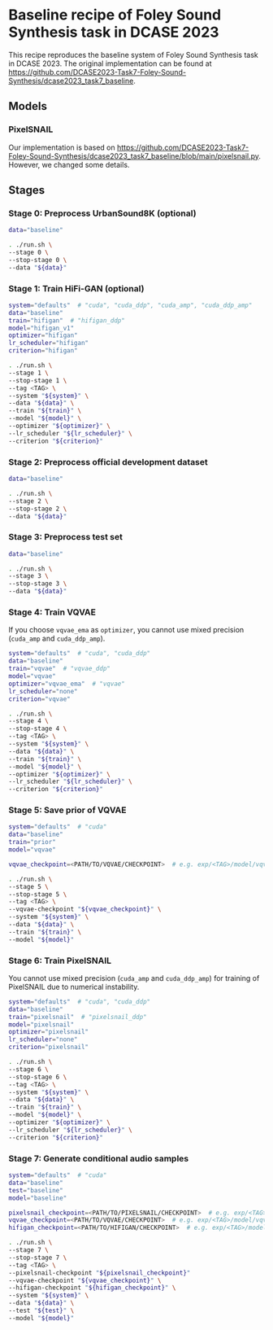 # Baseline recipe of Foley Sound Synthesis task in DCASE 2023

This recipe reproduces the baseline system of Foley Sound Synthesis task in DCASE 2023.
The original implementation can be found at https://github.com/DCASE2023-Task7-Foley-Sound-Synthesis/dcase2023_task7_baseline.

## Models

### PixelSNAIL

Our implementation is based on https://github.com/DCASE2023-Task7-Foley-Sound-Synthesis/dcase2023_task7_baseline/blob/main/pixelsnail.py. However, we changed some details.

## Stages

### Stage 0: Preprocess UrbanSound8K (optional)

```sh
data="baseline"

. ./run.sh \
--stage 0 \
--stop-stage 0 \
--data "${data}"
```

### Stage 1: Train HiFi-GAN (optional)

```sh
system="defaults"  # "cuda", "cuda_ddp", "cuda_amp", "cuda_ddp_amp"
data="baseline"
train="hifigan"  # "hifigan_ddp"
model="hifigan_v1"
optimizer="hifigan"
lr_scheduler="hifigan"
criterion="hifigan"

. ./run.sh \
--stage 1 \
--stop-stage 1 \
--tag <TAG> \
--system "${system}" \
--data "${data}" \
--train "${train}" \
--model "${model}" \
--optimizer "${optimizer}" \
--lr_scheduler "${lr_scheduler}" \
--criterion "${criterion}"
```

### Stage 2: Preprocess official development dataset

```sh
data="baseline"

. ./run.sh \
--stage 2 \
--stop-stage 2 \
--data "${data}"
```

### Stage 3: Preprocess test set

```sh
data="baseline"

. ./run.sh \
--stage 3 \
--stop-stage 3 \
--data "${data}"
```

### Stage 4: Train VQVAE

If you choose `vqvae_ema` as `optimizer`, you cannot use mixed precision (`cuda_amp` and `cuda_ddp_amp`).

```sh
system="defaults"  # "cuda", "cuda_ddp"
data="baseline"
train="vqvae"  # "vqvae_ddp"
model="vqvae"
optimizer="vqvae_ema"  # "vqvae"
lr_scheduler="none"
criterion="vqvae"

. ./run.sh \
--stage 4 \
--stop-stage 4 \
--tag <TAG> \
--system "${system}" \
--data "${data}" \
--train "${train}" \
--model "${model}" \
--optimizer "${optimizer}" \
--lr_scheduler "${lr_scheduler}" \
--criterion "${criterion}"
```

### Stage 5: Save prior of VQVAE

```sh
system="defaults"  # "cuda"
data="baseline"
train="prior"
model="vqvae"

vqvae_checkpoint=<PATH/TO/VQVAE/CHECKPOINT>  # e.g. exp/<TAG>/model/vqvae/last.pth

. ./run.sh \
--stage 5 \
--stop-stage 5 \
--tag <TAG> \
--vqvae-checkpoint "${vqvae_checkpoint}" \
--system "${system}" \
--data "${data}" \
--train "${train}" \
--model "${model}"
```

### Stage 6: Train PixelSNAIL

You cannot use mixed precision (`cuda_amp` and `cuda_ddp_amp`) for training of PixelSNAIL due to numerical instability.

```sh
system="defaults"  # "cuda", "cuda_ddp"
data="baseline"
train="pixelsnail"  # "pixelsnail_ddp"
model="pixelsnail"
optimizer="pixelsnail"
lr_scheduler="none"
criterion="pixelsnail"

. ./run.sh \
--stage 6 \
--stop-stage 6 \
--tag <TAG> \
--system "${system}" \
--data "${data}" \
--train "${train}" \
--model "${model}" \
--optimizer "${optimizer}" \
--lr_scheduler "${lr_scheduler}" \
--criterion "${criterion}"
```

### Stage 7: Generate conditional audio samples

```sh
system="defaults"  # "cuda"
data="baseline"
test="baseline"
model="baseline"

pixelsnail_checkpoint=<PATH/TO/PIXELSNAIL/CHECKPOINT>  # e.g. exp/<TAG>/model/pixelsnail/last.pth
vqvae_checkpoint=<PATH/TO/VQVAE/CHECKPOINT>  # e.g. exp/<TAG>/model/vqvae/last.pth
hifigan_checkpoint=<PATH/TO/HIFIGAN/CHECKPOINT>  # e.g. exp/<TAG>/model/hifigan/last.pth

. ./run.sh \
--stage 7 \
--stop-stage 7 \
--tag <TAG> \
--pixelsnail-checkpoint "${pixelsnail_checkpoint}"
--vqvae-checkpoint "${vqvae_checkpoint}" \
--hifigan-checkpoint "${hifigan_checkpoint}" \
--system "${system}" \
--data "${data}" \
--test "${test}" \
--model "${model}"
```
